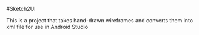 #Sketch2UI

This is a project that takes hand-drawn wireframes and converts them into xml file for use in Android Studio
